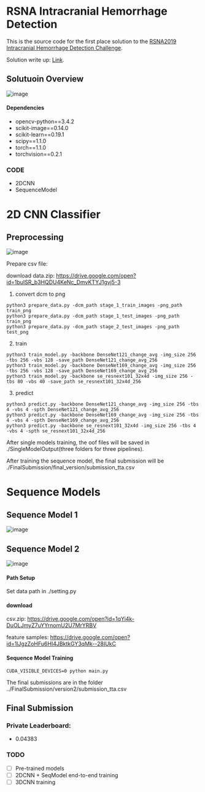 # RSNA Intracranial Hemorrhage Detection
This is the source code for the first place solution to the [RSNA2019 Intracranial Hemorrhage Detection Challenge](https://www.kaggle.com/c/rsna-intracranial-hemorrhage-detection).

Solution write up: [Link](https://www.kaggle.com/c/rsna-intracranial-hemorrhage-detection/discussion/117210#latest-682640).

## Solutuoin Overview
![image](https://github.com/SeuTao/RSNA2019_1st_place_solution/blob/master/png/overview.png)

#### Dependencies
- opencv-python==3.4.2
- scikit-image==0.14.0
- scikit-learn==0.19.1
- scipy==1.1.0
- torch==1.1.0
- torchvision==0.2.1

### CODE
- 2DCNN
- SequenceModel

# 2D CNN Classifier

## Preprocessing
![image](https://github.com/SeuTao/RSNA2019_1st_place_solution/blob/master/png/preprocessing.png)

Prepare csv file:

download data.zip:  https://drive.google.com/open?id=1buISR_b3HQDU4KeNc_DmvKTYJ1gvj5-3

1. convert dcm to png
```
python3 prepare_data.py -dcm_path stage_1_train_images -png_path train_png
python3 prepare_data.py -dcm_path stage_1_test_images -png_path train_png
python3 prepare_data.py -dcm_path stage_2_test_images -png_path test_png
```

2. train

```
python3 train_model.py -backbone DenseNet121_change_avg -img_size 256 -tbs 256 -vbs 128 -save_path DenseNet121_change_avg_256
python3 train_model.py -backbone DenseNet169_change_avg -img_size 256 -tbs 256 -vbs 128 -save_path DenseNet169_change_avg_256
python3 train_model.py -backbone se_resnext101_32x4d -img_size 256 -tbs 80 -vbs 40 -save_path se_resnext101_32x4d_256
```

3. predict
```
python3 predict.py -backbone DenseNet121_change_avg -img_size 256 -tbs 4 -vbs 4 -spth DenseNet121_change_avg_256
python3 predict.py -backbone DenseNet169_change_avg -img_size 256 -tbs 4 -vbs 4 -spth DenseNet169_change_avg_256
python3 predict.py -backbone se_resnext101_32x4d -img_size 256 -tbs 4 -vbs 4 -spth se_resnext101_32x4d_256
```

After single models training,  the oof files will be saved in ./SingleModelOutput(three folders for three pipelines). 

After training the sequence model, the final submission will be ./FinalSubmission/final_version/submission_tta.csv

# Sequence Models

## Sequence Model 1
![image](https://github.com/SeuTao/RSNA2019_1st_place_solution/blob/master/png/s1.png)

## Sequence Model 2
![image](https://github.com/SeuTao/RSNA2019_1st_place_solution/blob/master/png/s2.png)

#### Path Setup
Set data path in ./setting.py

#### download 
csv.zip: https://drive.google.com/open?id=1qYi4k-DuOLJmyZ7uYYrnomU2U7MrYRBV

feature samples: https://drive.google.com/open?id=1lJgzZoHFu6HI4JBktkGY3qMk--28IUkC


#### Sequence Model Training
```
CUDA_VISIBLE_DEVICES=0 python main.py
```
The final submissions are in the folder ../FinalSubmission/version2/submission_tta.csv

## Final Submission
### Private Leaderboard:
- 0.04383

### TODO
- [ ] Pre-trained models
- [ ] 2DCNN + SeqModel end-to-end training 
- [ ] 3DCNN training
